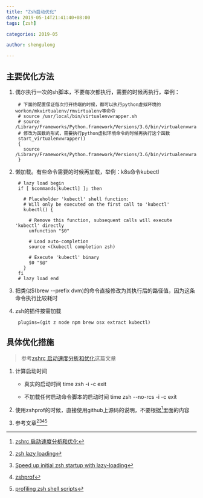 ```yaml
---
title: "Zsh启动优化"
date: 2019-05-14T21:41:40+08:00
tags: [zsh]

categories: 2019-05

author: shengulong

---
```


主要优化方法
------
1. 偶尔执行一次的sh脚本，不要每次都执行，需要的时候再执行，举例：

        # 下面的配置保证每次打开终端的时候，都可以执行python虚拟环境的workon/mkvirtualenv/rmvirtualenv等命令
        # source /usr/local/bin/virtualenvwrapper.sh
        # source /Library/Frameworks/Python.framework/Versions/3.6/bin/virtualenvwrapper.sh
        # 修改为函数的形式，需要执行python虚拟环境命令的时候再执行这个函数
        start_virtualenvwrapper()
        {
          source /Library/Frameworks/Python.framework/Versions/3.6/bin/virtualenvwrapper.sh
        }

2. 懒加载。有些命令需要的时候再加载，举例：k8s命令kubectl

        # lazy load begin
        if [ $commands[kubectl] ]; then
        
          # Placeholder 'kubectl' shell function:
          # Will only be executed on the first call to 'kubectl'
          kubectl() {
        
            # Remove this function, subsequent calls will execute 'kubectl' directly
            unfunction "$0"
        
            # Load auto-completion
            source <(kubectl completion zsh)
        
            # Execute 'kubectl' binary
            $0 "$@"
          }
        fi
        # lazy load end

3. 把类似$(brew --prefix dvm)的命令直接修改为其执行后的路径值，因为这条命令执行比较耗时
4. zsh的插件按需加载

        plugins=(git z node npm brew osx extract kubectl)


具体优化措施
-----
> 参考[zshrc 启动速度分析和优化](https://best33.com/283.moe)这篇文章

1. 计算启动时间

   + 真实的启动时间 time zsh -i -c exit
    
   + 不加载任何启动命令脚本的启动时间 time zsh --no-rcs -i -c exit
   
    
2. 使用zshprof的时候，直接使用github上源码的说明，不要根据[^1]里面的内容

3. 参考文章[^2][^3][^4][^5]

[^2]:[zsh lazy loading](https://peterlyons.com/problog/2018/01/zsh-lazy-loading/)

[^3]:[Speed up initial zsh startup with lazy-loading](https://frederic-hemberger.de/articles/speed-up-initial-zsh-startup-with-lazy-loading/)

[^4]:[zshprof](https://github.com/raboof/zshprof)

[^5]:[profiling zsh shell scripts](https://xebia.com/blog/profiling-zsh-shell-scripts/)  

[^1]:[zshrc 启动速度分析和优化](https://best33.com/283.moe)   